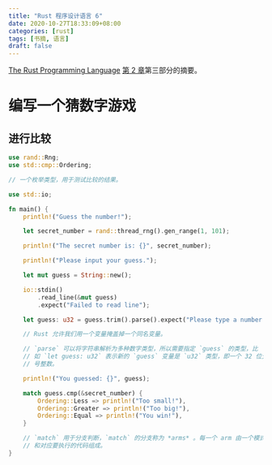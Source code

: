 ```yaml
---
title: "Rust 程序设计语言 6"
date: 2020-10-27T18:33:09+08:00
categories: [rust]
tags: [书摘, 语言]
draft: false
---
```


[The Rust Programming Language][trpl] [第 2 章][source]第三部分的摘要。

<!--more-->

# 编写一个猜数字游戏

## 进行比较

```rust
use rand::Rng;
use std::cmp::Ordering;

// 一个枚举类型，用于测试比较的结果。

use std::io;

fn main() {
    println!("Guess the number!");

    let secret_number = rand::thread_rng().gen_range(1, 101);

    println!("The secret number is: {}", secret_number);

    println!("Please input your guess.");

    let mut guess = String::new();

    io::stdin()
        .read_line(&mut guess)
        .expect("Failed to read line");

    let guess: u32 = guess.trim().parse().expect("Please type a number!");

    // Rust 允许我们用一个变量掩盖掉一个同名变量。

    // `parse` 可以将字符串解析为多种数字类型，所以需要指定 `guess` 的类型，比
    // 如 `let guess: u32` 表示新的 `guess` 变量是 `u32` 类型，即一个 32 位无符
    // 号整数。

    println!("You guessed: {}", guess);

    match guess.cmp(&secret_number) {
        Ordering::Less => println!("Too small!"),
        Ordering::Greater => println!("Too big!"),
        Ordering::Equal => println!("You win!"),
    }

    // `match` 用于分支判断，`match` 的分支称为 *arms* 。每一个 arm 由一个模式
    // 和对应要执行的代码组成。
}
```

[trpl]: https://doc.rust-lang.org/book/
[source]: https://doc.rust-lang.org/book/ch02-00-guessing-game-tutorial.html
